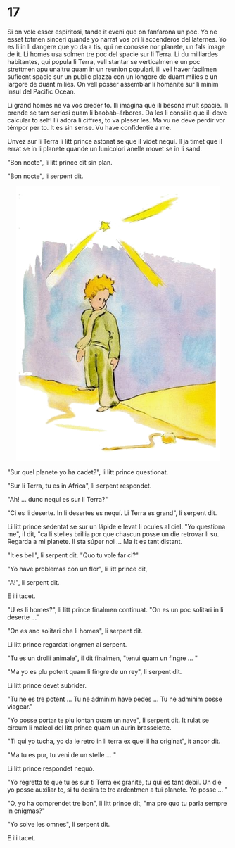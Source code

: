 # 17

Si on vole esser espiritosi, tande it eveni que on fanfarona un poc. Yo ne esset totmen sinceri quande yo narrat vos pri li accenderos del laternes. Yo es li in li dangere que yo da a tis, qui ne conosse nor planete, un fals image de it. Li homes usa solmen tre poc del spacie sur li Terra. Li du milliardes habitantes, qui popula li Terra, vell stantar se verticalmen e un poc strettmen apu unaltru quam in un reunion populari, ili vell haver facilmen suficent spacie sur un public plazza con un longore de duant milies e un largore de duant milies. On vell posser assemblar li homanité sur li minim insul
del Pacific Ocean.

Li grand homes ne va vos creder to. Ili imagina que ili besona mult spacie. Ili prende se tam seriosi quam li baobab-árbores. Da les li consilie que ili deve calcular to self! Ili adora li ciffres, to va
pleser les. Ma vu ne deve perdir vor témpor per to. It es sin sense. Vu have confidentie a me.

Unvez sur li Terra li litt prince astonat se que il videt nequí. Il ja timet que il errat se in li planete quande un lunicolori anelle movet se in li sand.

"Bon nocte", li litt prince dit sin plan.

"Bon nocte", li serpent dit.

<p style="text-align:center;"><img src="img/17-1.png"></p>

"Sur quel planete yo ha cadet?", li litt prince questionat.

"Sur li Terra, tu es in Africa", li serpent respondet.

"Ah! ... dunc nequí es sur li Terra?"

"Ci es li deserte. In li desertes es nequí. Li Terra es grand", li serpent dit.

Li litt prince sedentat se sur un lápide e levat li ocules al ciel.
"Yo questiona me", il dit, "ca li stelles brillia por que chascun posse un die retrovar li su. Regarda a mi planete. Il sta súper noi ... Ma it es tant distant.

"It es bell", li serpent dit. "Quo tu vole far ci?"

"Yo have problemas con un flor", li litt prince dit,

"A!", li serpent dit.

E ili tacet.

"U es li homes?", li litt prince finalmen continuat. "On es un poc solitari in li deserte ..."

"On es anc solitari che li homes", li serpent dit.

Li litt prince regardat longmen al serpent.

"Tu es un drolli animale", il dit finalmen, "tenui quam un fingre ... "

"Ma yo es plu potent quam li fingre de un rey", li serpent dit.

Li litt prince devet subrider.

"Tu ne es tre potent ... Tu ne adminim have pedes ... Tu ne adminim posse viagear."

"Yo posse portar te plu lontan quam un nave", li serpent dit. It rulat se circum li maleol del litt prince quam un aurin brasselette.

"Ti qui yo tucha, yo da le retro in li terra ex quel il ha originat", it ancor dit.

"Ma tu es pur, tu veni de un stelle ... "

Li litt prince respondet nequó.

"Yo regretta te que tu es sur ti Terra ex granite, tu qui es tant debil. Un die yo posse auxiliar te, si tu desira te tro ardentmen a tui planete. Yo posse ... "

"O, yo ha comprendet tre bon", li litt prince dit, "ma pro quo tu parla sempre in enigmas?"

"Yo solve les omnes", li serpent dit.

E ili tacet.

